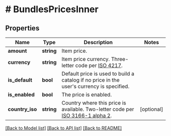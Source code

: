 # # BundlesPricesInner

## Properties

Name | Type | Description | Notes
------------ | ------------- | ------------- | -------------
**amount** | **string** | Item price. |
**currency** | **string** | Item price currency. Three-letter code per [ISO 4217](https://en.wikipedia.org/wiki/ISO_4217). |
**is_default** | **bool** | Default price is used to build a catalog if no price in the user&#39;s currency is specified. |
**is_enabled** | **bool** | The price is enabled. |
**country_iso** | **string** | Country where this price is available. Two-letter code per [ISO 3166-1 alpha 2](https://en.wikipedia.org/wiki/ISO_3166-1_alpha-2). | [optional]

[[Back to Model list]](../../README.md#models) [[Back to API list]](../../README.md#endpoints) [[Back to README]](../../README.md)
